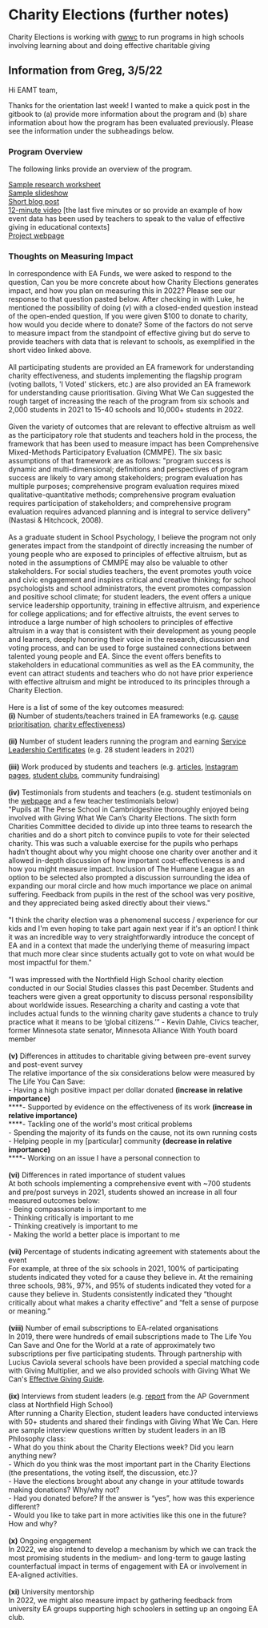 # Charity Elections (further notes)

Charity Elections is working with [gwwc](../gwwc/ "mention") to run programs in high schools involving learning about and doing effective charitable giving&#x20;

## Information from Greg, 3/5/22

Hi EAMT team,

Thanks for the orientation last week! I wanted to make a quick post in the gitbook to (a) provide more information about the program and (b) share information about how the program has been evaluated previously. Please see the information under the subheadings below.

### Program Overview

The following links provide an overview of the program.

[Sample research worksheet](https://drive.google.com/file/d/18tosVcNymYZfArfd0Q7offgyu1IUHNL6/view)\
[Sample slideshow](https://docs.google.com/presentation/d/1uchGfK6ivGJ1EyLCKgY7er6urC6X\_ioJfc0AMh16b7I/edit?usp=sharing)\
[Short blog post](https://www.givingwhatwecan.org/post/2022/02/charity-elections-2021-results/)\
[12-minute video](https://www.youtube.com/watch?v=s32qCDWsw8s) \[the last five minutes or so provide an example of how event data has been used by teachers to speak to the value of effective giving in educational contexts]\
[Project webpage](https://www.givingwhatwecan.org/events/guides/charity-elections/)

### Thoughts on Measuring Impact

In correspondence with EA Funds, we were asked to respond to the question, Can you be more concrete about how Charity Elections generates impact, and how you plan on measuring this in 2022? Please see our response to that question pasted below. After checking in with Luke, he mentioned the possibility of doing (v) with a closed-ended question instead of the open-ended question, If you were given $100 to donate to charity, how would you decide where to donate? Some of the factors do not serve to measure impact from the standpoint of effective giving but do serve to provide teachers with data that is relevant to schools, as exemplified in the short video linked above.\
\
All participating students are provided an EA framework for understanding charity effectiveness, and students implementing the flagship program (voting ballots, 'I Voted' stickers, etc.) are also provided an EA framework for understanding cause prioritisation. Giving What We Can suggested the rough target of increasing the reach of the program from six schools and 2,000 students in 2021 to 15-40 schools and 10,000+ students in 2022.\
\
Given the variety of outcomes that are relevant to effective altruism as well as the participatory role that students and teachers hold in the process, the framework that has been used to measure impact has been Comprehensive Mixed-Methods Participatory Evaluation (CMMPE). The six basic assumptions of that framework are as follows: "program success is dynamic and multi-dimensional; definitions and perspectives of program success are likely to vary among stakeholders; program evaluation has multiple purposes; comprehensive program evaluation requires mixed qualitative-quantitative methods; comprehensive program evaluation requires participation of stakeholders; and comprehensive program evaluation requires advanced planning and is integral to service delivery" (Nastasi & Hitchcock, 2008).\
\
As a graduate student in School Psychology, I believe the program not only generates impact from the standpoint of directly increasing the number of young people who are exposed to principles of effective altruism, but as noted in the assumptions of CMMPE may also be valuable to other stakeholders. For social studies teachers, the event promotes youth voice and civic engagement and inspires critical and creative thinking; for school psychologists and school administrators, the event promotes compassion and positive school climate; for student leaders, the event offers a unique service leadership opportunity, training in effective altruism, and experience for college applications; and for effective altruists, the event serves to introduce a large number of high schoolers to principles of effective altruism in a way that is consistent with their development as young people and learners, deeply honoring their voice in the research, discussion and voting process, and can be used to forge sustained connections between talented young people and EA. Since the event offers benefits to stakeholders in educational communities as well as the EA community, the event can attract students and teachers who do not have prior experience with effective altruism and might be introduced to its principles through a Charity Election.\
\
Here is a list of some of the key outcomes measured:\
**(i)** Number of students/teachers trained in EA frameworks (e.g. [cause prioritisation](https://drive.google.com/file/d/1JUx6fL7-ngC9C7Gl1mIO053GRUba8Qtb/view), [charity effectiveness](https://drive.google.com/file/d/18tosVcNymYZfArfd0Q7offgyu1IUHNL6/view?usp=sharing))\
\
**(ii)** Number of student leaders running the program and earning [Service Leadership Certificates](https://drive.google.com/file/d/1Bdqcp960vTELuiSV6j\_lwCquWgNi00US/view?usp=sharing) (e.g. 28 student leaders in 2021)\
\
**(iii)** Work produced by students and teachers (e.g. [articles](https://balcattashs.wa.edu.au/charity-election/), [Instagram pages](https://www.instagram.com/explocharityevent/), [student clubs](https://drive.google.com/file/d/1lA20PRV9FOvdGDXXcb\_43SkLcVuKy7Me/view), community fundraising)\
\
**(iv)** Testimonials from students and teachers (e.g. student testimonials on the [webpage](https://www.givingwhatwecan.org/events/guides/charity-elections/) and a few teacher testimonials below)\
"Pupils at The Perse School in Cambridgeshire thoroughly enjoyed being involved with Giving What We Can’s Charity Elections. The sixth form Charities Committee decided to divide up into three teams to research the charities and do a short pitch to convince pupils to vote for their selected charity. This was such a valuable exercise for the pupils who perhaps hadn’t thought about why you might choose one charity over another and it allowed in-depth discussion of how important cost-effectiveness is and how you might measure impact. Inclusion of The Humane League as an option to be selected also prompted a discussion surrounding the idea of expanding our moral circle and how much importance we place on animal suffering. Feedback from pupils in the rest of the school was very positive, and they appreciated being asked directly about their views."\
\
"I think the charity election was a phenomenal success / experience for our kids and I'm even hoping to take part again next year if it's an option! I think it was an incredible way to very straightforwardly introduce the concept of EA and in a context that made the underlying theme of measuring impact that much more clear since students actually got to vote on what would be most impactful for them."\
\
“I was impressed with the Northfield High School charity election conducted in our Social Studies classes this past December. Students and teachers were given a great opportunity to discuss personal responsibility about worldwide issues. Researching a charity and casting a vote that includes actual funds to the winning charity gave students a chance to truly practice what it means to be ‘global citizens.’” - Kevin Dahle, Civics teacher, former Minnesota state senator, Minnesota Alliance With Youth board member\
\
**(v)** Differences in attitudes to charitable giving between pre-event survey and post-event survey\
The relative importance of the six considerations below were measured by The Life You Can Save:\
\- Having a high positive impact per dollar donated **(increase in relative importance)**\
****- Supported by evidence on the effectiveness of its work **(increase in relative importance)**\
****- Tackling one of the world's most critical problems\
\- Spending the majority of its funds on the cause, not its own running costs\
\- Helping people in my \[particular] community **(decrease in relative importance)**\
****- Working on an issue I have a personal connection to\
\
**(vi)** Differences in rated importance of student values\
At both schools implementing a comprehensive event with \~700 students and pre/post surveys in 2021, students showed an increase in all four measured outcomes below:\
\- Being compassionate is important to me\
\- Thinking critically is important to me\
\- Thinking creatively is important to me\
\- Making the world a better place is important to me\
\
**(vii)** Percentage of students indicating agreement with statements about the event\
For example, at three of the six schools in 2021, 100% of participating students indicated they voted for a cause they believe in. At the remaining three schools, 98%, 97%, and 95% of students indicated they voted for a cause they believe in. Students consistently indicated they “thought critically about what makes a charity effective” and “felt a sense of purpose or meaning.”\
\
**(viii)** Number of email subscriptions to EA-related organisations\
In 2019, there were hundreds of email subscriptions made to The Life You Can Save and One for the World at a rate of approximately two subscriptions per five participating students. Through partnership with Lucius Caviola several schools have been provided a special matching code with Giving Multiplier, and we also provided schools with Giving What We Can's [Effective](https://www.givingwhatwecan.org/giving-guide/)[ Giving Guide](https://www.givingwhatwecan.org/giving-guide/).\
\
**(ix)** Interviews from student leaders (e.g. [report](https://drive.google.com/file/d/13avkJoQGNt\_omXxEebe-7RICl4\_KVeMe/view?usp=sharing) from the AP Government class at Northfield High School)\
After running a Charity Election, student leaders have conducted interviews with 50+ students and shared their findings with Giving What We Can. Here are sample interview questions written by student leaders in an IB Philosophy class:\
\- What do you think about the Charity Elections week? Did you learn anything new?\
\- Which do you think was the most important part in the Charity Elections (the presentations, the voting itself, the discussion, etc.)?\
\- Have the elections brought about any change in your attitude towards making donations? Why/why not?\
\- Had you donated before? If the answer is “yes”, how was this experience different?\
\- Would you like to take part in more activities like this one in the future? How and why?\
\
**(x)** Ongoing engagement\
In 2022, we also intend to develop a mechanism by which we can track the most promising students in the medium- and long-term to gauge lasting counterfactual impact in terms of engagement with EA or involvement in EA-aligned activities.\
\
**(xi)** University mentorship\
In 2022, we might also measure impact by gathering feedback from university EA groups supporting high schoolers in setting up an ongoing EA club.
